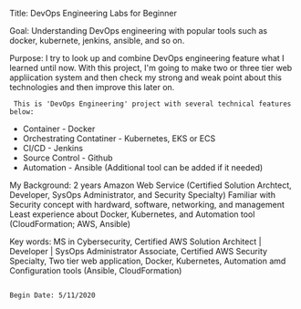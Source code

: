    Title: DevOps Engineering Labs for Beginner

   Goal: Understanding DevOps engineering with popular tools such as docker, kubernete, jenkins, ansible, and so on.

   Purpose: I try to look up and combine DevOps engineering feature what I learned until now. With this project, I'm going to make two or three tier web appliication system and then check my strong and weak point about this technologies and then improve this later on. 

     This is 'DevOps Engineering' project with several technical features below:
   - Container - Docker
   - Orchestrating Contatiner - Kubernetes, EKS or ECS
   - CI/CD - Jenkins
   - Source Control - Github
   - Automation - Ansible
    (Additional tool can be added if it needed)

   My Background: 2 years Amazon Web Service (Certified Solution Archtect, Developer, SysOps Administrator, and Security Specialty)
                  Familiar with Security concept with hardward, software, networking, and management
                  Least experience about Docker, Kubernetes, and Automation tool (CloudFormation; AWS, Ansible)





   Key words: MS in Cybersecurity, Certified AWS Solution Architect | Developer | SysOps Administrator Associate, Certified AWS Security Specialty, Two tier web application, Docker, Kubernetes, Automation amd Configuration tools (Ansible, CloudFormation)





                                                                                                         Begin Date: 5/11/2020



